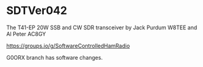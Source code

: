 # SDTVer042
The T41-EP 20W SSB and CW SDR transceiver by Jack Purdum W8TEE and Al Peter AC8GY

https://groups.io/g/SoftwareControlledHamRadio

G0ORX branch has software changes.
